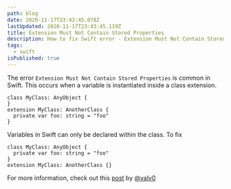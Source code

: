 ```yaml
---
path: blog
date: 2020-11-17T23:43:45.078Z
lastUpdated: 2020-11-17T23:43:45.119Z
title: Extension Must Not Contain Stored Properties
description: How to fix Swift error - Extension Must Not Contain Stored Properties
tags:
  - swift
isPublished: true
---
```

The error `Extension Must Not Contain Stored Properties` is common in Swift. This occurs when a variable is instantiated inside a class extension.

```
class MyClass: AnyObject {
}
extension MyClass: AnotherClass {
  private var foo: string = "foo"
}
```

Variables in Swift can only be declared within the class. To fix

```
class MyClass: AnyObject {
  private var foo: string = "foo"
}
extension MyClass: AnotherClass {}
```

For more information, check out this [post](https://medium.com/@valv0/computed-properties-and-extensions-a-pure-swift-approach-64733768112c) by [@valv0](https://twitter.com/valv0?s=20)